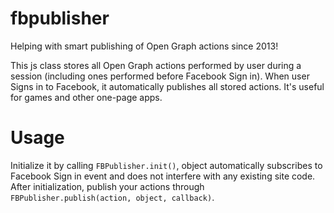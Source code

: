 fbpublisher
===========

Helping with smart publishing of Open Graph actions since 2013!

This js class stores all Open Graph actions performed by user during a session (including ones performed before Facebook Sign in). When user Signs in to Facebook, it automatically publishes all stored actions. It's useful for games and other one-page apps.

Usage
=====

Initialize it by calling `FBPublisher.init()`, object automatically subscribes to Facebook Sign in event and does not interfere with any existing site code.
After initialization, publish your actions through `FBPublisher.publish(action, object, callback)`.
